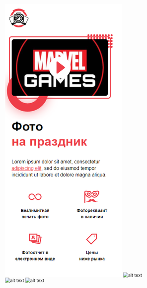 ![alt text](proInt-main/public/1.PNG)
![alt text](public/2.PNG)
![alt text](public/3.PNG)
![alt text](public/4.PNG)
